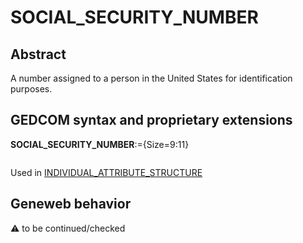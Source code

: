 ﻿# SOCIAL_SECURITY_NUMBER
## Abstract
A number assigned to a person in the United States for identification purposes.


## GEDCOM syntax and proprietary extensions

**SOCIAL_SECURITY_NUMBER**:={Size=9:11}
<pre>
</pre>
Used in <a href=Ged.INDIVIDUAL_ATTRIBUTE_STRUCTURE.md>INDIVIDUAL_ATTRIBUTE_STRUCTURE</a><br />


## Geneweb behavior



:warning: to be continued/checked

